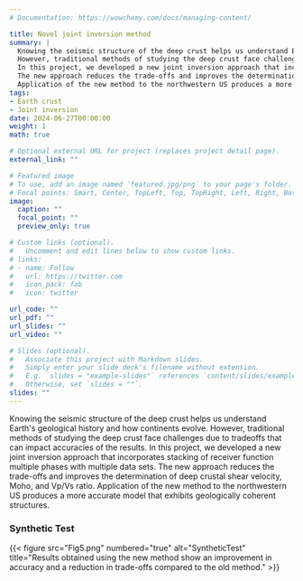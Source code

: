```yaml
---
# Documentation: https://wowchemy.com/docs/managing-content/

title: Novel joint inversion method
summary: |
  Knowing the seismic structure of the deep crust helps us understand Earth's geological history and how continents evolve. 
  However, traditional methods of studying the deep crust face challenges due to tradeoffs that can impact accuracies of the results. 
  In this project, we developed a new joint inversion approach that incorporates stacking of receiver function multiple phases with multiple data sets.
  The new approach reduces the trade-offs and improves the determination of deep crustal shear velocity, Moho, and Vp/Vs ratio.
  Application of the new method to the northwestern US produces a more accurate model that exhibits geologically coherent structures.
tags:
- Earth crust
- Joint inversion
date: 2024-06-27T00:00:00
weight: 1
math: true

# Optional external URL for project (replaces project detail page).
external_link: ""

# Featured image
# To use, add an image named `featured.jpg/png` to your page's folder.
# Focal points: Smart, Center, TopLeft, Top, TopRight, Left, Right, BottomLeft, Bottom, BottomRight.
image:
  caption: ""
  focal_point: ""
  preview_only: true

# Custom links (optional).
#   Uncomment and edit lines below to show custom links.
# links:
# - name: Follow
#   url: https://twitter.com
#   icon_pack: fab
#   icon: twitter

url_code: ""
url_pdf: ""
url_slides: ""
url_video: ""

# Slides (optional).
#   Associate this project with Markdown slides.
#   Simply enter your slide deck's filename without extension.
#   E.g. `slides = "example-slides"` references `content/slides/example-slides.md`.
#   Otherwise, set `slides = ""`.
slides: ""
---
```


Knowing the seismic structure of the deep crust helps us understand Earth's geological history and how continents evolve.
  However, traditional methods of studying the deep crust face challenges due to tradeoffs that can impact accuracies of the results.
  In this project, we developed a new joint inversion approach that incorporates stacking of receiver function multiple phases with multiple data sets.
  The new approach reduces the trade-offs and improves the determination of deep crustal shear velocity, Moho, and Vp/Vs ratio.
  Application of the new method to the northwestern US produces a more accurate model that exhibits geologically coherent structures.

### Synthetic Test

{{< figure src="Fig5.png" numbered="true" alt="SyntheticTest" title="Results obtained using the new method show an improvement in accuracy and a reduction in trade-offs compared to the old method." >}}
